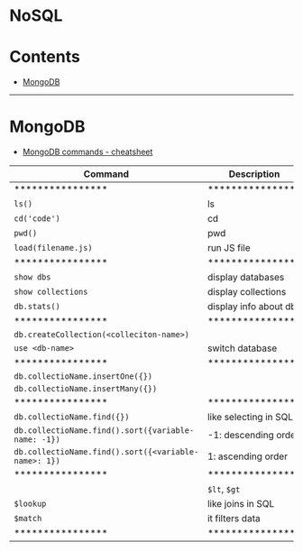 # NoSQL

Contents
=======================
* [MongoDB](#mongodb)

------
# MongoDB

* [MongoDB commands - cheatsheet](https://www.mongodb.com/developer/quickstart/cheat-sheet/)

|Command|Description|
|--------|---------|
| **************** | **************** |
| `ls()` | ls|
| `cd('code')`| cd |
| `pwd()`| pwd |
| `load(filename.js)`| run JS file |
| **************** | **************** |
|  `show dbs` | display databases|
|`show collections`| display collections|
|`db.stats()`|display info about db|
| **************** | **************** |
| `db.createCollection(<colleciton-name>)`| |
|`use <db-name>`| switch database|
| **************** | **************** |
|`db.collectioName.insertOne({})`||
|`db.collectioName.insertMany({})`||
| **************** |**************** |
| `db.collectioName.find({})`| like selecting in SQL|
|`db.collectioName.find().sort({variable-name: -1})`| -1: descending order|
|`db.collectioName.find().sort({<variable-name>: 1})`| 1: ascending order|
| **************** |**************** |
| | `$lt`, `$gt` | less than, greater than|
| `$lookup`| like joins in SQL |
|  `$match`| it filters data |
| **************** |**************** |
